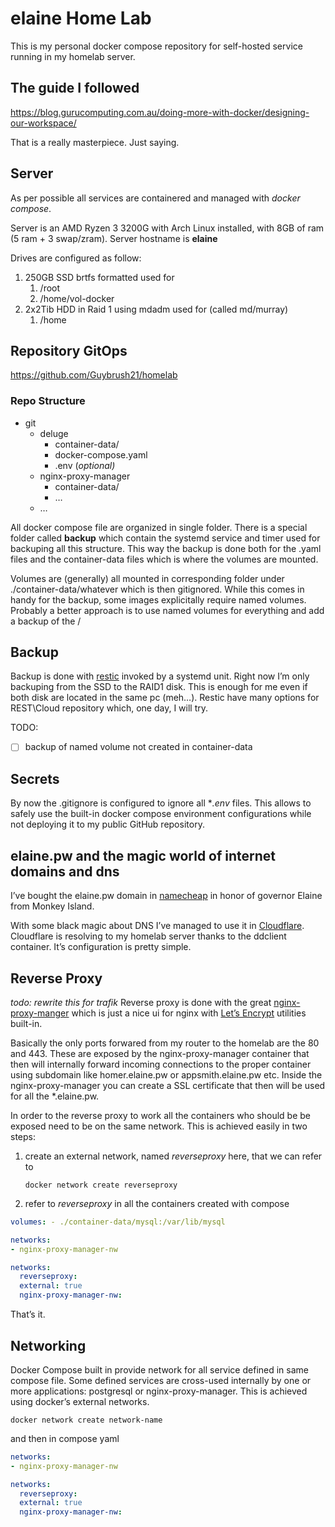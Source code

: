 # elaine Home Lab

This is my personal docker compose repository for self-hosted service running in my homelab server. 

## The guide I followed

<https://blog.gurucomputing.com.au/doing-more-with-docker/designing-our-workspace/>

That is a really masterpiece. Just saying.

## Server
As per possible all services are containered and managed with *docker compose*.

Server is an AMD Ryzen 3 3200G with Arch Linux installed, with 8GB of ram (5 ram + 3 swap/zram). Server hostname is **elaine**

Drives are configured as follow:

1. 250GB SSD brtfs formatted used for   
   1. /root
   2. /home/vol-docker
2. 2x2Tib HDD in Raid 1 using mdadm used for (called md/murray)   
   1. /home

## Repository GitOps
<https://github.com/Guybrush21/homelab>

### Repo Structure

* git
  * deluge
    * container-data/
    * docker-compose.yaml
    * .env (*optional)*
  * nginx-proxy-manager
    * container-data/
    * …
  * …

All docker compose file are organized in single folder. There is a special folder called **backup** which contain the systemd service and timer used for backuping all this structure. This way the backup is done both for the .yaml files and the container-data files which is where the volumes are mounted.

Volumes are (generally) all mounted in corresponding folder under ./container-data/whatever which is then gitignored. While this comes in handy for the backup, some images explicitally require named volumes. Probably a better approach is to use named volumes for everything and add a backup of the /

## Backup

Backup is done with [restic](https://restic.net/) invoked by a systemd unit. Right now I’m only backuping from the SSD to the RAID1 disk. This is enough for me even if both disk are located in the same pc (meh…). Restic have many options for REST\Cloud repository which, one day, I will try.

TODO:

- [ ] backup of named volume not created in container-data

## Secrets

By now the .gitignore is configured to ignore all **.env* files. This allows to safely use the built-in docker compose environment configurations while not deploying it to my public GitHub repository. 


## elaine.pw and the magic world of internet domains and dns

I’ve bought the elaine.pw domain in [namecheap](https://www.namecheap.com/) in honor of governor Elaine from Monkey Island.

With some black magic about DNS I’ve managed to use it in [Cloudflare](https://www.cloudflare.com). Cloudflare is resolving to my homelab server thanks to the ddclient container. It’s configuration is pretty simple.

## Reverse Proxy
_todo: rewrite this for trafik_
Reverse proxy is done with the great [nginx-proxy-manger](https://nginxproxymanager.com/) which is just a nice ui for nginx with [Let’s Encrypt](https://letsencrypt.org/) utilities built-in.

Basically the only ports forwared from my router to the homelab are the 80 and 443. These are exposed by the nginx-proxy-manager container that then will internally forward incoming connections to the proper container using subdomain like homer.elaine.pw or appsmith.elaine.pw etc. Inside the nginx-proxy-manager you can create a SSL certificate that then will be used for all the *.elaine.pw.

In order to the reverse proxy to work all the containers who should be be exposed need to be on the same network. This is achieved easily in two steps:

1. create an external network, named *reverseproxy* here, that we can refer to

   `docker network create reverseproxy`
2. refer to *reverseproxy* in all the containers created with compose

```yaml
volumes: - ./container-data/mysql:/var/lib/mysql

networks:
- nginx-proxy-manager-nw

networks:
  reverseproxy:
  external: true 
  nginx-proxy-manager-nw:
```

That’s it.

## Networking

Docker Compose built in provide network for all service defined in same compose file. Some defined services are cross-used internally by one or more applications: postgresql or nginx-proxy-manager. This is achieved using docker’s external networks. 

`docker network create network-name`

and then in compose yaml 

```yaml
networks:
- nginx-proxy-manager-nw

networks:
  reverseproxy:
  external: true 
  nginx-proxy-manager-nw:
```
